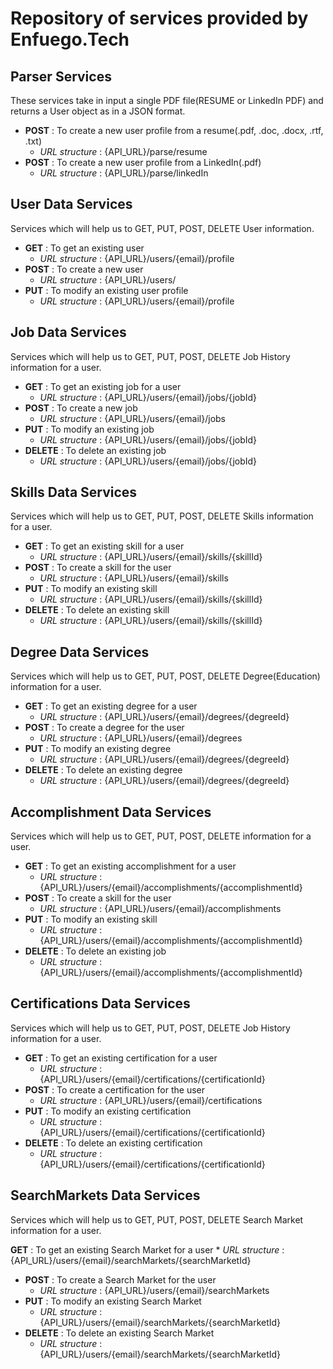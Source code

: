 # Repository of services provided by Enfuego.Tech

## Parser Services 
These services take in input a single PDF file(RESUME or LinkedIn PDF) and returns a User object as in a JSON format.

* **POST** : To create a new user profile from a resume(.pdf, .doc, .docx, .rtf, .txt)
	* *URL structure* : {API_URL}/parse/resume
* **POST** : To create a new user profile from a LinkedIn(.pdf)
	* *URL structure* : {API_URL}/parse/linkedIn

## User Data Services
Services which will help us to GET, PUT, POST, DELETE User information.

* **GET** : To get an existing user
	* *URL structure* : {API_URL}/users/{email}/profile
* **POST** : To create a new user
	* *URL structure* : {API_URL}/users/
* **PUT** : To modify an existing user profile
	* *URL structure* : {API_URL}/users/{email}/profile


## Job Data Services
Services which will help us to GET, PUT, POST, DELETE Job History information for a user.

* **GET** : To get an existing job for a user
	* *URL structure* : {API_URL}/users/{email}/jobs/{jobId}
* **POST** : To create a new job
	* *URL structure* : {API_URL}/users/{email}/jobs
* **PUT** : To modify an existing job
	* *URL structure* : {API_URL}/users/{email}/jobs/{jobId}
* **DELETE** : To delete an existing job
	* *URL structure* :  {API_URL}/users/{email}/jobs/{jobId}

## Skills Data Services
Services which will help us to GET, PUT, POST, DELETE Skills information for a user.

* **GET** : To get an existing skill for a user
	* *URL structure* : {API_URL}/users/{email}/skills/{skillId}
* **POST** : To create a skill for the user
	* *URL structure* : {API_URL}/users/{email}/skills
* **PUT** : To modify an existing skill
	* *URL structure* : {API_URL}/users/{email}/skills/{skillId}
* **DELETE** : To delete an existing skill
	* *URL structure* :  {API_URL}/users/{email}/skills/{skillId}


## Degree Data Services
Services which will help us to GET, PUT, POST, DELETE Degree(Education) information for a user.

* **GET** : To get an existing degree for a user
	* *URL structure* : {API_URL}/users/{email}/degrees/{degreeId}
* **POST** : To create a degree for the user
	* *URL structure* : {API_URL}/users/{email}/degrees
* **PUT** : To modify an existing degree
	* *URL structure* : {API_URL}/users/{email}/degrees/{degreeId}
* **DELETE** : To delete an existing degree
	* *URL structure* :  {API_URL}/users/{email}/degrees/{degreeId}


## Accomplishment Data Services
Services which will help us to GET, PUT, POST, DELETE  information for a user.

* **GET** : To get an existing accomplishment for a user
	* *URL structure* : {API_URL}/users/{email}/accomplishments/{accomplishmentId}
* **POST** : To create a skill for the user
	* *URL structure* : {API_URL}/users/{email}/accomplishments
* **PUT** : To modify an existing skill
	* *URL structure* : {API_URL}/users/{email}/accomplishments/{accomplishmentId}
* **DELETE** : To delete an existing job
	* *URL structure* :  {API_URL}/users/{email}/accomplishments/{accomplishmentId}


## Certifications Data Services
Services which will help us to GET, PUT, POST, DELETE Job History information for a user.

* **GET** : To get an existing certification for a user
	* *URL structure* : {API_URL}/users/{email}/certifications/{certificationId}
* **POST** : To create a certification for the user
	* *URL structure* : {API_URL}/users/{email}/certifications
* **PUT** : To modify an existing certification
	* *URL structure* : {API_URL}/users/{email}/certifications/{certificationId}
* **DELETE** : To delete an existing certification
	* *URL structure* :  {API_URL}/users/{email}/certifications/{certificationId}
	
## SearchMarkets Data Services
Services which will help us to GET, PUT, POST, DELETE Search Market information for a user.

 **GET** : To get an existing Search Market for a user
	* *URL structure* : {API_URL}/users/{email}/searchMarkets/{searchMarketId}
* **POST** : To create a Search Market for the user
	* *URL structure* : {API_URL}/users/{email}/searchMarkets
* **PUT** : To modify an existing Search Market
	* *URL structure* : {API_URL}/users/{email}/searchMarkets/{searchMarketId}
* **DELETE** : To delete an existing Search Market
	* *URL structure* :  {API_URL}/users/{email}/searchMarkets/{searchMarketId}





